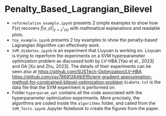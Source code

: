 # Penalty_Based_Lagrangian_Bilevel


- `reformulation_example.ipynb`
  presents 2 simple examples to show how $F(x)$ recovers $f(x,y)|_{y=y^*(x)}$ with mathmatical explanations and readable plots.
- `toy_example.ipynb`
  presents 2 toy examples to show the penalty-based Lagrangian Algorithm can effectively work.
- `SVM_diabetes.ipynb`
  is an experiment that Liuyuan is working on. Liuyuan is trying to reperform the experiments on a SVM hyperparameter optimization problem as discussed both by
  LV-HBA [Yao et al., 2023] and GA [Xu and Zhu, 2023]. The details of their experiments can be seen also at
  https://github.com/SUSTech-Optimization/LV-HBA
  https://github.com/xsy786912649/Efficient-gradient-approximation-method-for-constrained-bilevel-optimization-problem
  `diabete.txt` is the data file that the SVM experiment is performed on.
- Folder `hyperparam_opt` contains all the code associated with the hyperparameter optimization experiments. More precisely, the algorithms are coded inside the `algorithms` folder, and called from the `SVM_Tests.ipynb` Jupyter Notebook to create the figures from the paper.
